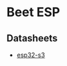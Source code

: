 # Beet ESP

## Datasheets
- [esp32-s3](https://www.espressif.com/sites/default/files/documentation/esp32-s3-wroom-1_wroom-1u_datasheet_en.pdf)